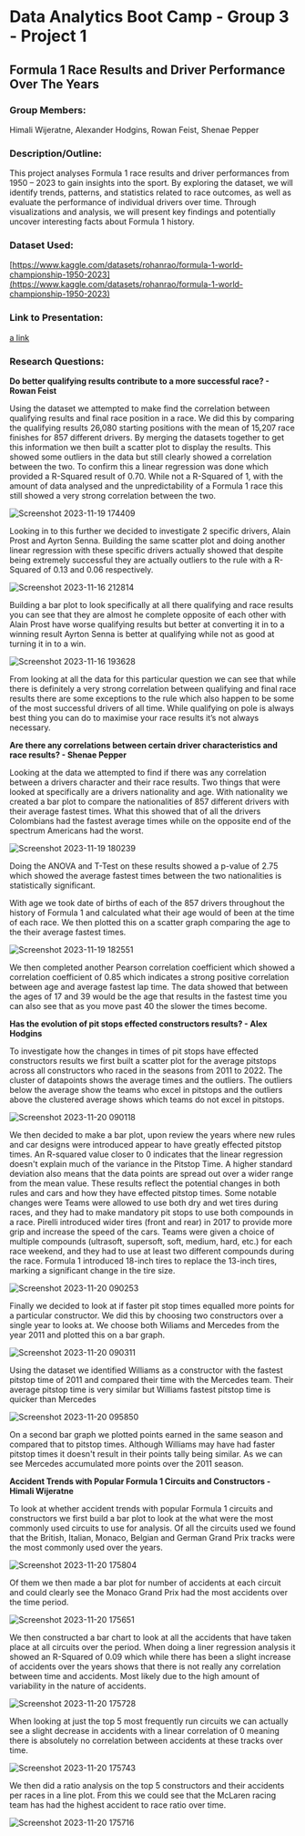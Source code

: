 # Data Analytics Boot Camp - Group 3 - Project 1

## Formula 1 Race Results and Driver Performance Over The Years
 
### Group Members:

Himali Wijeratne, Alexander Hodgins, Rowan Feist, Shenae Pepper

### Description/Outline:

This project analyses Formula 1 race results and driver performances from 1950 – 2023 to gain insights into the sport. By exploring the dataset, we will identify trends, patterns, and statistics related to race outcomes, as well as evaluate the performance of individual drivers over time. Through visualizations and analysis, we will present key findings and potentially uncover interesting facts about Formula 1 history.

### Dataset Used:

[https://www.kaggle.com/datasets/rohanrao/formula-1-world-championship-1950-2023](https://www.kaggle.com/datasets/rohanrao/formula-1-world-championship-1950-2023)

### Link to Presentation:

[a link](https://docs.google.com/presentation/d/1Qf_8Qn_uJMO-J1FG1MYbhUnh6Z3ZDkiyj4JTBLN09lc/edit#slide=id.p1)

### Research Questions:

**Do better qualifying results contribute to a more successful race? - Rowan Feist**

Using the dataset we attempted to make find the correlation between qualifying results and final race position in a race. We did this by comparing the qualifying results 26,080 starting positions with the mean of 15,207 race finishes for 857 different drivers. By merging the datasets together to get this information we then built a scatter plot to display the results. This showed some outliers in the data but still clearly showed a correlation between the two. To confirm this a linear regression was done which provided a R-Squared result of 0.70. While not a R-Squared of 1, with the amount of data analysed and the unpredictability of a Formula 1 race this still showed a very strong correlation between the two.

![Screenshot 2023-11-19 174409](https://github.com/RFEIST83/Group_3_Project/assets/145405658/9403db5c-2ee1-408b-bc9f-0a66b2fc08d1)

Looking in to this further we decided to investigate 2 specific drivers, Alain Prost and Ayrton Senna. Building the same scatter plot and doing another linear regression with these specific drivers actually showed that despite being extremely successful they are actually outliers to the rule with a R-Squared of 0.13 and 0.06 respectively. 

![Screenshot 2023-11-16 212814](https://github.com/RFEIST83/Group_3_Project/assets/145405658/55b17064-a985-444c-8257-18f486e6d2c2)

Building a bar plot to look specifically at all there qualifying and race results you can see that they are almost he complete opposite of each other with Alain Prost have worse qualifying results but better at converting it in to a winning result Ayrton Senna is better at qualifying while not as good at turning it in to a win.

![Screenshot 2023-11-16 193628](https://github.com/RFEIST83/Group_3_Project/assets/145405658/600ac901-77b1-4c63-bbdd-d2883ff6a869)

From looking at all the data for this particular question we can see that while there is definitely a very strong correlation between qualifying and final race results there are some exceptions to the rule which also happen to be some of the most successful drivers of all time. While qualifying on pole is always best thing you can do to maximise your race results it’s not always necessary.

**Are there any correlations between certain driver characteristics and race results? - Shenae Pepper**

Looking at the data we attempted to find if there was any correlation between a drivers character and their race results. Two things that were looked at specifically are a drivers nationality and age. With nationality we created a bar plot to compare the nationalities of 857 different drivers with their average fastest times. What this showed that of all the drivers Colombians had the fastest average times while on the opposite end of the spectrum Americans had the worst.

![Screenshot 2023-11-19 180239](https://github.com/RFEIST83/Group_3_Project/assets/145405658/d4b2c852-859a-4843-9a96-058d7e3cb700)

Doing the ANOVA and T-Test on these results showed a p-value of 2.75 which showed the average fastest times between the two nationalities is statistically significant. 

With age we took date of births of each of the 857 drivers throughout the history of Formula 1 and calculated what their age would of been at the time of each race. We then plotted this on a scatter graph comparing the age to the their average fastest times. 

![Screenshot 2023-11-19 182551](https://github.com/RFEIST83/Group_3_Project/assets/145405658/27a52bd2-e50f-452b-8ca0-ca08785639fc)

We then completed another Pearson correlation coefficient which showed a correlation coefficient of 0.85 which indicates a strong positive correlation between age and average fastest lap time. The data showed that between the ages of 17 and 39 would be the age that results in the fastest time you can also see that as you move past 40 the slower the times become. 

**Has the evolution of pit stops effected constructors results? - Alex Hodgins**

To investigate how the changes in times of pit stops have effected constructors results we first built a scatter plot for the average pitstops across all constructors who raced in the seasons from 2011 to 2022. The cluster of datapoints shows the average times and the outliers. The outliers below the average show the teams who excel in pitstops and the outliers above the clustered average shows which teams do not excel in pitstops.

![Screenshot 2023-11-20 090118](https://github.com/RFEIST83/Group_3_Project/assets/145405658/dd2c5c18-f818-42de-ba2b-cad0c13fe48a)

We then decided to make a bar plot, upon review the years where new rules and car designs were introduced appear to have greatly effected pitstop times. An R-squared value closer to 0 indicates that the linear regression doesn't explain much of the variance in the Pitstop Time. A higher standard deviation also means that the data points are spread out over a wider range from the mean value. These results reflect the potential changes in both rules and cars and how they have effected pitstop times. Some notable changes were Teams were allowed to use both dry and wet tires during races, and they had to make mandatory pit stops to use both compounds in a race. Pirelli introduced wider tires (front and rear) in 2017 to provide more grip and increase the speed of the cars. Teams were given a choice of multiple compounds (ultrasoft, supersoft, soft, medium, hard, etc.) for each race weekend, and they had to use at least two different compounds during the race. Formula 1 introduced 18-inch tires to replace the 13-inch tires, marking a significant change in the tire size.

![Screenshot 2023-11-20 090253](https://github.com/RFEIST83/Group_3_Project/assets/145405658/6947acb6-0f23-4546-b8ef-02f226d11d42)

Finally we decided to look at if faster pit stop times equalled more points for a particular constructor. We did this by choosing two constructors over a single year to looks at. We choose both Wiliams and Mercedes from the year 2011 and plotted this on a bar graph. 

![Screenshot 2023-11-20 090311](https://github.com/RFEIST83/Group_3_Project/assets/145405658/1dbbdc81-fae5-423d-b620-105d175b42a3)

Using the dataset we identified Williams as a constructor with the fastest pitstop time of 2011 and compared their time with the Mercedes team. Their average pitstop time is very similar but Williams fastest pitstop time is quicker than Mercedes

![Screenshot 2023-11-20 095850](https://github.com/RFEIST83/Group_3_Project/assets/145405658/8694b4a9-2d09-40a0-aef7-54a44c5c3bac)

On a second bar graph we plotted points earned in the same season and compared that to pitstop times. Although Williams may have had faster pitstop times it doesn't result in their points tally being similar. As we can see Mercedes accumulated more points over the 2011 season.

**Accident Trends with Popular Formula 1 Circuits and Constructors - Himali Wijeratne**

To look at whether accident trends with popular Formula 1 circuits and constructors we first build a bar plot to look at the what were the most commonly used circuits to use for analysis. Of all the circuits used we found that the British, Italian, Monaco, Belgian and German Grand Prix tracks were the most commonly used over the years. 

![Screenshot 2023-11-20 175804](https://github.com/RFEIST83/Group_3_Project/assets/145405658/41fd6520-78cf-4f36-8153-08cf1cc0f2ac)

Of them we then made a bar plot for number of accidents at each circuit and could clearly see the Monaco Grand Prix had the most accidents over the time period. 

![Screenshot 2023-11-20 175651](https://github.com/RFEIST83/Group_3_Project/assets/145405658/aef30c15-3b7d-467f-a222-50b7b33584ec)

We then constructed a bar chart to look at all the accidents that have taken place at all circuits over the period. When doing a liner regression analysis it showed an R-Squared of 0.09 which while there has been a slight increase of accidents over the years shows that there is not really any correlation between time and accidents. Most likely due to the high amount of variability in the nature of accidents. 

![Screenshot 2023-11-20 175728](https://github.com/RFEIST83/Group_3_Project/assets/145405658/180fbaaa-2708-4ec7-b96f-905483fe77c9)

When looking at just the top 5 most frequently run circuits we can actually see a slight decrease in accidents with a linear correlation of 0 meaning there is absolutely no correlation between accidents at these tracks over time. 

![Screenshot 2023-11-20 175743](https://github.com/RFEIST83/Group_3_Project/assets/145405658/c7b8e4d3-de21-4671-b9de-82297e19bc00)

We then did a ratio analysis on the top 5 constructors and their accidents per races in a line plot. From this we could see that the McLaren racing team has had the highest accident to race ratio over time. 

![Screenshot 2023-11-20 175716](https://github.com/RFEIST83/Group_3_Project/assets/145405658/302e3dda-fcd8-4491-919f-94174060b078)


